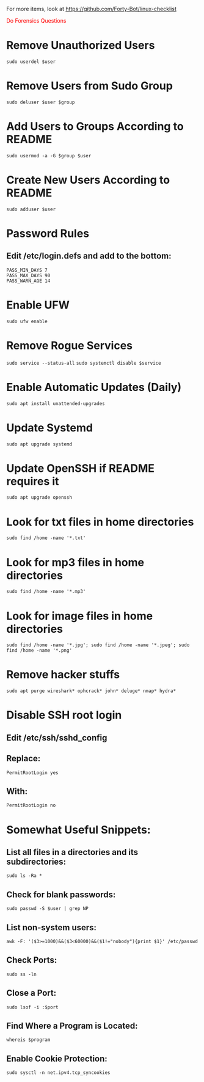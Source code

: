 For more items, look at https://github.com/Forty-Bot/linux-checklist

<span style="color: red;">Do Forensics Questions</span>
# Remove Unauthorized Users
```sudo userdel $user```
# Remove Users from Sudo Group
```sudo deluser $user $group```
# Add Users to Groups According to README
```sudo usermod -a -G $group $user```
# Create New Users According to README
```sudo adduser $user```
# Password Rules
## Edit /etc/login.defs and add to the bottom:
```
PASS_MIN_DAYS 7
PASS_MAX_DAYS 90
PASS_WARN_AGE 14
```
# Enable UFW
```sudo ufw enable```
# Remove Rogue Services
```sudo service --status-all```
```sudo systemctl disable $service```
# Enable Automatic Updates (Daily)
```sudo apt install unattended-upgrades```
# Update Systemd
```sudo apt upgrade systemd```
# Update OpenSSH if README requires it
```sudo apt upgrade openssh```
# Look for txt files in home directories
```sudo find /home -name '*.txt'```
# Look for mp3 files in home directories
```sudo find /home -name '*.mp3'```
# Look for image files in home directories
```sudo find /home -name '*.jpg'; sudo find /home -name '*.jpeg'; sudo find /home -name '*.png'```
# Remove hacker stuffs
```sudo apt purge wireshark* ophcrack* john* deluge* nmap* hydra*```
# Disable SSH root login
## Edit /etc/ssh/sshd_config
## Replace:
```PermitRootLogin yes```
## With:
```PermitRootLogin no```


# Somewhat Useful Snippets:
## List all files in a directories and its subdirectories:
```sudo ls -Ra *```
## Check for blank passwords:
```sudo passwd -S $user | grep NP```
## List non-system users:
```awk -F: '($3>=1000)&&($3<60000)&&($1!="nobody"){print $1}' /etc/passwd```
## Check Ports:
```sudo ss -ln```
## Close a Port:
```sudo lsof -i :$port```
## Find Where a Program is Located:
```whereis $program```
## Enable Cookie Protection:
```sudo sysctl -n net.ipv4.tcp_syncookies```
